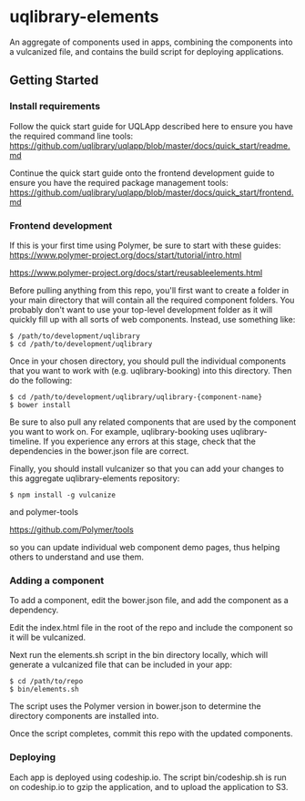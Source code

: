 uqlibrary-elements
================

An aggregate of components used in apps, combining the components into a vulcanized file, and contains the 
build script for deploying applications.

## Getting Started

### Install requirements

Follow the quick start guide for UQLApp described here to ensure you have the required command line tools: https://github.com/uqlibrary/uqlapp/blob/master/docs/quick_start/readme.md

Continue the quick start guide onto the frontend development guide to ensure you have the required package management tools:
https://github.com/uqlibrary/uqlapp/blob/master/docs/quick_start/frontend.md

### Frontend development

If this is your first time using Polymer, be sure to start with these guides:
https://www.polymer-project.org/docs/start/tutorial/intro.html

https://www.polymer-project.org/docs/start/reusableelements.html

Before pulling anything from this repo, you'll first want to create a folder in your main directory that will contain all the required component folders. You probably don't want to use your top-level development folder as it will quickly fill up with all sorts of web components. Instead, use something like:

    $ /path/to/development/uqlibrary
    $ cd /path/to/development/uqlibrary

Once in your chosen directory, you should pull the individual components that you want to work with (e.g. uqlibrary-booking) into this directory. Then do the following:

    $ cd /path/to/development/uqlibrary/uqlibrary-{component-name}
    $ bower install
    
Be sure to also pull any related components that are used by the component you want to work on. For example, uqlibrary-booking uses uqlibrary-timeline. If you experience any errors at this stage, check that the dependencies in the bower.json file are correct.

Finally, you should install vulcanizer so that you can add your changes to this aggregate uqlibrary-elements repository:

    $ npm install -g vulcanize

and polymer-tools

https://github.com/Polymer/tools

so you can update individual web component demo pages, thus helping others to understand and use them.

### Adding a component

To add a component, edit the bower.json file, and add the component as a dependency.

Edit the index.html file in the root of the repo and include the component so it will be vulcanized.

Next run the elements.sh script in the bin directory locally, which will generate a vulcanized file that 
can be included in your app:

    $ cd /path/to/repo
    $ bin/elements.sh

The script uses the Polymer version in bower.json to determine the directory components are installed into.

Once the script completes, commit this repo with the updated components.

### Deploying

Each app is deployed using codeship.io. The script bin/codeship.sh is run on codeship.io to gzip the 
application, and to upload the application to S3.
